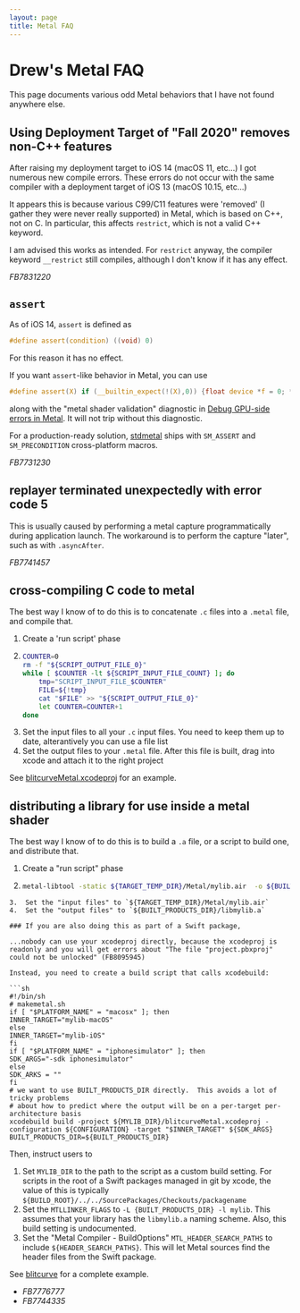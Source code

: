 ```yaml
---
layout: page
title: Metal FAQ
---
```


# Drew's Metal FAQ

This page documents various odd Metal behaviors that I have not found anywhere else.

## Using Deployment Target of "Fall 2020" removes non-C++ features

After raising my deployment target to iOS 14 (macOS 11, etc...) I got numerous new compile errors.  These errors do not occur with the same compiler with a deployment target of iOS 13 (macOS 10.15, etc...)

It appears this is because various C99/C11 features were 'removed' (I gather they were never really supported) in Metal, which is based on C++, not on C.  In particular, this affects `restrict`, which is not a valid C++ keyword.

I am advised this works as intended.  For `restrict` anyway, the compiler keyword `__restrict` still compiles, although I don't know if it has any effect.

*FB7831220*

## `assert`

As of iOS 14, `assert` is defined as

```c
#define assert(condition) ((void) 0)
```

For this reason it has no effect.

If you want `assert`-like behavior in Metal, you can use

```c
#define assert(X) if (__builtin_expect(!(X),0)) {float device *f = 0; *f = 0;}
```

along with the "metal shader validation" diagnostic in [Debug GPU-side errors in Metal](https://developer.apple.com/wwdc20/10616).  It will not trip without this diagnostic.

For a production-ready solution, [stdmetal](https://github.com/drewcrawford/stdmetal) ships with `SM_ASSERT` and `SM_PRECONDITION` cross-platform macros.

*FB7731230*

## replayer terminated unexpectedly with error code 5

This is usually caused by performing a metal capture programmatically during application launch.  The workaround is to perform the capture "later", such as with `.asyncAfter`.

*FB7741457*

## cross-compiling C code to metal

The best way I know of to do this is to concatenate `.c` files into a `.metal` file, and compile that.

1.  Create a 'run script' phase
2.  ```sh
	COUNTER=0
	rm -f "${SCRIPT_OUTPUT_FILE_0}"
	while [ $COUNTER -lt ${SCRIPT_INPUT_FILE_COUNT} ]; do
	    tmp="SCRIPT_INPUT_FILE_$COUNTER"
	    FILE=${!tmp}
	    cat "$FILE" >> "${SCRIPT_OUTPUT_FILE_0}"
	    let COUNTER=COUNTER+1
	done
	``` 
3.  Set the input files to all your `.c` input files.  You need to keep them up to date, alterantively you can use a file list
4.  Set the output files to your `.metal` file.  After this file is built, drag into xcode and attach it to the right project

See [blitcurveMetal.xcodeproj](https://github.com/drewcrawford/blitcurve/tree/master/blitcurveMetal.xcodeproj) for an example.


## distributing a library for use inside a metal shader

The best way I know of to do this is to build a `.a` file, or a script to build one, and distribute that.

1.  Create a "run script" phase
2.  ```sh
	metal-libtool -static ${TARGET_TEMP_DIR}/Metal/mylib.air  -o ${BUILT_PRODUCTS_DIR}/libmylib.a
```
3.  Set the "input files" to `${TARGET_TEMP_DIR}/Metal/mylib.air`
4.  Set the "output files" to `${BUILT_PRODUCTS_DIR}/libmylib.a`

### If you are also doing this as part of a Swift package,

...nobody can use your xcodeproj directly, because the xcodeproj is readonly and you will get errors about "The file "project.pbxproj" could not be unlocked" (FB8095945)

Instead, you need to create a build script that calls xcodebuild:

```sh
#!/bin/sh
# makemetal.sh
if [ "$PLATFORM_NAME" = "macosx" ]; then
INNER_TARGET="mylib-macOS"
else
INNER_TARGET="mylib-iOS"
fi
if [ "$PLATFORM_NAME" = "iphonesimulator" ]; then
SDK_ARGS="-sdk iphonesimulator"
else
SDK_ARKS = ""
fi
# we want to use BUILT_PRODUCTS_DIR directly.  This avoids a lot of tricky problems
# about how to predict where the output will be on a per-target per-architecture basis
xcodebuild build -project ${MYLIB_DIR}/blitcurveMetal.xcodeproj -configuration ${CONFIGURATION} -target "$INNER_TARGET" ${SDK_ARGS} BUILT_PRODUCTS_DIR=${BUILT_PRODUCTS_DIR}
```

Then, instruct users to
1.  Set `MYLIB_DIR` to the path to the script as a custom build setting.  For scripts in the root of a Swift packages managed in git by xcode, the value of this is typically `${BUILD_ROOT}/../../SourcePackages/Checkouts/packagename`
2.  Set the `MTLLINKER_FLAGS` to `-L {BUILT_PRODUCTS_DIR} -l mylib`.  This assumes that your library has the `libmylib.a` naming scheme.  Also, this build setting is undocumented.
3.  Set the "Metal Compiler - BuildOptions" `MTL_HEADER_SEARCH_PATHS` to include `${HEADER_SEARCH_PATHS}`.  This will let Metal sources find the header files from the Swift package.

See [blitcurve](https://github.com/drewcrawford/blitcurve) for a complete example.

* *FB7776777*
* *FB7744335*

